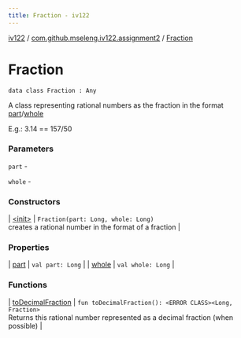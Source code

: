 ```yaml
---
title: Fraction - iv122
---
```


[iv122](../../index.md) / [com.github.mseleng.iv122.assignment2](../index.md) / [Fraction](.)

# Fraction

`data class Fraction : Any`

A class representing rational numbers as the fraction in the format [part](part.md)/[whole](whole.md)

E.g.: 3.14 == 157/50

### Parameters

`part` -

`whole` -

### Constructors

| [&lt;init&gt;](-init-.md) | `Fraction(part: Long, whole: Long)`<br>creates a rational number in the format of a fraction |

### Properties

| [part](part.md) | `val part: Long` |
| [whole](whole.md) | `val whole: Long` |

### Functions

| [toDecimalFraction](to-decimal-fraction.md) | `fun toDecimalFraction(): <ERROR CLASS><Long, Fraction>`<br>Returns this rational number represented as a decimal fraction (when possible) |

